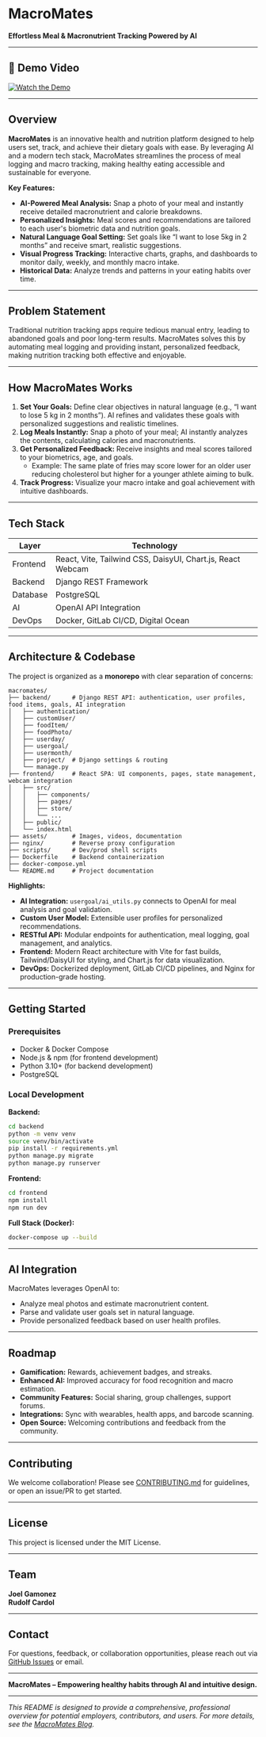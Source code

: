 # MacroMates

**Effortless Meal & Macronutrient Tracking Powered by AI**

---

## 🎥 Demo Video

[![Watch the Demo](https://img.youtube.com/vi/_grQ8WPekds/0.jpg)](https://www.youtube.com/watch?v=_grQ8WPekds)

---

## Overview

**MacroMates** is an innovative health and nutrition platform designed to help users set, track, and achieve their dietary goals with ease. By leveraging AI and a modern tech stack, MacroMates streamlines the process of meal logging and macro tracking, making healthy eating accessible and sustainable for everyone.

**Key Features:**

- **AI-Powered Meal Analysis:** Snap a photo of your meal and instantly receive detailed macronutrient and calorie breakdowns.
- **Personalized Insights:** Meal scores and recommendations are tailored to each user's biometric data and nutrition goals.
- **Natural Language Goal Setting:** Set goals like “I want to lose 5kg in 2 months” and receive smart, realistic suggestions.
- **Visual Progress Tracking:** Interactive charts, graphs, and dashboards to monitor daily, weekly, and monthly macro intake.
- **Historical Data:** Analyze trends and patterns in your eating habits over time.

---

## Problem Statement

Traditional nutrition tracking apps require tedious manual entry, leading to abandoned goals and poor long-term results. MacroMates solves this by automating meal logging and providing instant, personalized feedback, making nutrition tracking both effective and enjoyable.

---

## How MacroMates Works

1. **Set Your Goals:** Define clear objectives in natural language (e.g., “I want to lose 5 kg in 2 months”). AI refines and validates these goals with personalized suggestions and realistic timelines.
2. **Log Meals Instantly:** Snap a photo of your meal; AI instantly analyzes the contents, calculating calories and macronutrients.
3. **Get Personalized Feedback:** Receive insights and meal scores tailored to your biometrics, age, and goals.
   - Example: The same plate of fries may score lower for an older user reducing cholesterol but higher for a younger athlete aiming to bulk.
4. **Track Progress:** Visualize your macro intake and goal achievement with intuitive dashboards.

---

## Tech Stack

| Layer    | Technology                                                 |
| -------- | ---------------------------------------------------------- |
| Frontend | React, Vite, Tailwind CSS, DaisyUI, Chart.js, React Webcam |
| Backend  | Django REST Framework                                      |
| Database | PostgreSQL                                                 |
| AI       | OpenAI API Integration                                     |
| DevOps   | Docker, GitLab CI/CD, Digital Ocean                        |

---

## Architecture & Codebase

The project is organized as a **monorepo** with clear separation of concerns:

```
macromates/
├── backend/      # Django REST API: authentication, user profiles, food items, goals, AI integration
│   ├── authentication/
│   ├── customUser/
│   ├── foodItem/
│   ├── foodPhoto/
│   ├── userday/
│   ├── usergoal/
│   ├── usermonth/
│   ├── project/  # Django settings & routing
│   └── manage.py
├── frontend/     # React SPA: UI components, pages, state management, webcam integration
│   ├── src/
│   │   ├── components/
│   │   ├── pages/
│   │   ├── store/
│   │   └── ...
│   ├── public/
│   └── index.html
├── assets/       # Images, videos, documentation
├── nginx/        # Reverse proxy configuration
├── scripts/      # Dev/prod shell scripts
├── Dockerfile    # Backend containerization
├── docker-compose.yml
└── README.md     # Project documentation
```

**Highlights:**

- **AI Integration:** `usergoal/ai_utils.py` connects to OpenAI for meal analysis and goal validation.
- **Custom User Model:** Extensible user profiles for personalized recommendations.
- **RESTful API:** Modular endpoints for authentication, meal logging, goal management, and analytics.
- **Frontend:** Modern React architecture with Vite for fast builds, Tailwind/DaisyUI for styling, and Chart.js for data visualization.
- **DevOps:** Dockerized deployment, GitLab CI/CD pipelines, and Nginx for production-grade hosting.

---

## Getting Started

### Prerequisites

- Docker & Docker Compose
- Node.js & npm (for frontend development)
- Python 3.10+ (for backend development)
- PostgreSQL

### Local Development

**Backend:**

```bash
cd backend
python -m venv venv
source venv/bin/activate
pip install -r requirements.yml
python manage.py migrate
python manage.py runserver
```

**Frontend:**

```bash
cd frontend
npm install
npm run dev
```

**Full Stack (Docker):**

```bash
docker-compose up --build
```

---

## AI Integration

MacroMates leverages OpenAI to:

- Analyze meal photos and estimate macronutrient content.
- Parse and validate user goals set in natural language.
- Provide personalized feedback based on user health profiles.

---

## Roadmap

- **Gamification:** Rewards, achievement badges, and streaks.
- **Enhanced AI:** Improved accuracy for food recognition and macro estimation.
- **Community Features:** Social sharing, group challenges, support forums.
- **Integrations:** Sync with wearables, health apps, and barcode scanning.
- **Open Source:** Welcoming contributions and feedback from the community.

---

## Contributing

We welcome collaboration! Please see [CONTRIBUTING.md](CONTRIBUTING.md) for guidelines, or open an issue/PR to get started.

---

## License

This project is licensed under the MIT License.

---

## Team

**Joel Gamonez**  
**Rudolf Cardol**

---

## Contact

For questions, feedback, or collaboration opportunities, please reach out via [GitHub Issues](https://github.com/your-repo/macromates/issues) or email.

---

**MacroMates – Empowering healthy habits through AI and intuitive design.**

---

_This README is designed to provide a comprehensive, professional overview for potential employers, contributors, and users. For more details, see the [MacroMates Blog](assets/MacroMates%20Blog.pdf)._
